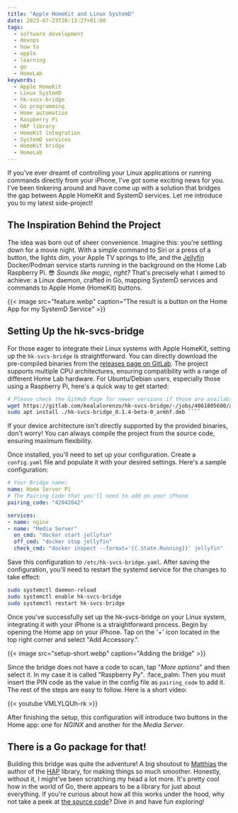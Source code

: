 ```yaml
---
title: "Apple HomeKit and Linux SystemD"
date: 2023-07-23T20:13:27+01:00
tags:
  - software development
  - devops
  - how to
  - apple
  - learning
  - go
  - HomeLab
keywords:
  - Apple HomeKit
  - Linux SystemD
  - hk-svcs-bridge
  - Go programming
  - Home automation
  - Raspberry Pi
  - HAP library
  - HomeKit integration
  - SystemD services
  - HomeKit bridge
  - HomeLab
---
```

If you've ever dreamt of controlling your Linux applications or running commands
directly from your iPhone, I've got some exciting news for you. I've been
tinkering around and have come up with a solution that bridges the gap between
Apple HomeKit and SystemD services. Let me introduce you to my latest side-project!

<!--more-->

## The Inspiration Behind the Project

The idea was born out of sheer convenience. Imagine this: you're settling down
for a movie night. With a simple command to Siri or a press of a button, the
lights dim, your Apple TV springs to life, and the
[Jellyfin](https://jellyfin.org) Docker/Podman service starts running in the
background on the Home Lab Raspberry Pi.  :sunglasses: _Sounds like magic,
right?_ That's precisely what I aimed to achieve: a Linux daemon, crafted in Go,
mapping SystemD services and commands to Apple Home (HomeKit) buttons.

{{< image src="feature.webp" caption="The result is a button on the Home App for my SystemD Service" >}}

## Setting Up the hk-svcs-bridge

For those eager to integrate their Linux systems with Apple HomeKit, setting up
the `hk-svcs-bridge` is straightforward. You can directly download the
pre-compiled binaries from the [releases page on
GitLab](https://gitlab.com/koalalorenzo/hk-svcs-bridge/-/releases).  The project
supports multiple CPU architectures, ensuring compatibility with a range of
different Home Lab hardware. For Ubuntu/Debian users, especially those using a
Raspberry Pi, here's a quick way to get started:

```bash
# Please check the GitHub Page for newer versions if those are available!
wget https://gitlab.com/koalalorenzo/hk-svcs-bridge/-/jobs/4061805600/artifacts/file/build/hk-svcs-bridge_0.1.4-beta-0_armhf.deb
sudo apt install ./hk-svcs-bridge_0.1.4-beta-0_armhf.deb ````
```

If your device architecture isn't directly supported by the provided binaries,
don't worry! You can always compile the project from the source code, ensuring
maximum flexibility.

Once installed, you'll need to set up your configuration. Create a `config.yaml`
file and populate it with your desired settings. Here's a sample configuration:

```yaml
# Your Bridge name:
name: Home Server Pi
# The Pairing Code that you'll need to add on your iPhone
pairing_code: "42042042"

services:
- name: nginx
- name: "Media Server"
  on_cmd: "docker start jellyfin"
  off_cmd: "docker stop jellyfin"
  check_cmd: "docker inspect --format='{{.State.Running}}' jellyfin"
```

Save this configuration to `/etc/hk-svcs-bridge.yaml`. After saving the
configuration, you'll need to restart the systemd service for the changes to
take effect:

```bash
sudo systemctl daemon-reload
sudo systemctl enable hk-svcs-bridge
sudo systemctl restart hk-svcs-bridge
```

Once you've successfully set up the hk-svcs-bridge on your Linux system,
integrating it with your iPhone is a straightforward process. Begin by opening
the Home app on your iPhone. Tap on the '+' icon located in the top right corner
and select "Add Accessory.".

{{< image src="setup-short.webp" caption="Adding the bridge" >}}

Since the bridge does not have a code to scan, tap "_More options_" and then
select it. In my case it is called "Raspberry Py". :face_palm: Then you must insert the PIN
code as the value in the config file as `pairing_code` to add it. The rest of
the steps are easy to follow. Here is a short video:

{{< youtube VMLYLQUh-rk >}}

After finishing the setup, this configuration will introduce two buttons in
the Home app: one for _NGINX_ and another for the _Media Server_.

## There is a Go package for that!
Building this bridge was quite the adventure! A big shoutout to
[Matthias](https://github.com/brutella) the author of the
[HAP](https://github.com/brutella/hap) library, for making things so much
smoother. Honestly, without it, I might've been scratching my head a lot more.
It's pretty cool how in the world of Go, there appears to be a library for just
about everything. If you're curious about how all this works under the hood, why
not take a peek at [the source code](https://gitlab.com/koalalorenzo/hk-svcs-bridge)?
Dive in and have fun exploring!
